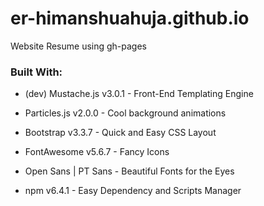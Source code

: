 # er-himanshuahuja.github.io
Website Resume using gh-pages

### Built With:
* (dev) Mustache.js v3.0.1 - Front-End Templating Engine
* Particles.js v2.0.0 - Cool background animations

* Bootstrap v3.3.7 - Quick and Easy CSS Layout
* FontAwesome v5.6.7 - Fancy Icons

* Open Sans | PT Sans - Beautiful Fonts for the Eyes

* npm v6.4.1 - Easy Dependency and Scripts Manager
